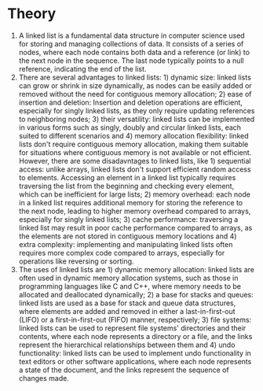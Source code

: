 # Theory

1. A linked list is a fundamental data structure in computer science used for storing and managing collections of data. It consists of a series of nodes, where each node contains both data and a reference (or link) to the next node in the sequence. The last node typically points to a null reference, indicating the end of the list.
2. There are several advantages to linked lists: 1) dynamic size: linked lists can grow or shrink in size dynamically, as nodes can be easily added or removed without the need for contiguous memory allocation; 2) ease of insertion and deletion: Insertion and deletion operations are efficient, especially for singly linked lists, as they only require updating references to neighboring nodes; 3) their versatility: linked lists can be implemented in various forms such as singly, doubly and circular linked lists, each suited to different scenarios and 4) memory allocation flexibility: linked lists don't require contiguous memory allocation, making them suitable for situations where contiguous memory is not available or not efficient.  
However, there are some disadavntages to linked lists, like 1) sequential access: unlike arrays, linked lists don't support efficient random access to elements. Accessing an element in a linked list typically requires traversing the list from the beginning and checking every element, which can be inefficient for large lists; 2) memory overhead: each node in a linked list requires additional memory for storing the reference to the next node, leading to higher memory overhead compared to arrays, especially for singly linked lists; 3) cache performance: traversing a linked list may result in poor cache performance compared to arrays, as the elements are not stored in contiguous memory locations and 4) extra complexity: implementing and manipulating linked lists often requires more complex code compared to arrays, especially for operations like reversing or sorting.
3. The uses of linked lists are 1) dynamic memory allocation: linked lists are often used in dynamic memory allocation systems, such as those in programming languages like C and C++, where memory needs to be allocated and deallocated dynamically; 2) a base for stacks and queues: linked lists are used as a base for stack and queue data structures, where elements are added and removed in either a last-in-first-out (LIFO) or a first-in-first-out (FIFO) manner, respectively; 3) file systems: linked lists can be used to represent file systems' directories and their contents, where each node represents a directory or a file, and the links represent the hierarchical relationships between them and 4) undo functionality: linked lists can be used to implement undo functionality in text editors or other software applications, where each node represents a state of the document, and the links represent the sequence of changes made.